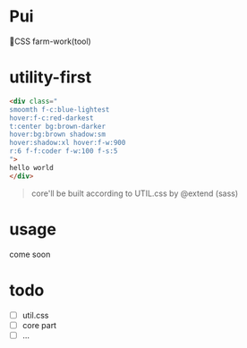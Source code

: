 # Pui
🔨CSS farm-work(tool)

# utility-first
```html
<div class="
smoomth f-c:blue-lightest
hover:f-c:red-darkest
t:center bg:brown-darker
hover:bg:brown shadow:sm
hover:shadow:xl hover:f-w:900
r:6 f-f:coder f-w:100 f-s:5
">
hello world
</div>
```

> core'll be built according to UTIL.css by @extend (sass)

# usage
come soon

# todo
- [ ] util.css
- [ ] core part
- [ ] ...
